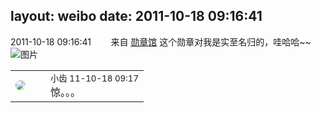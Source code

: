 layout: weibo
date: 2011-10-18 09:16:41
---
<meta name="referrer" content="no-referrer" />

2011-10-18 09:16:41  &nbsp;&nbsp;&nbsp;&nbsp;&nbsp;&nbsp; 来自 <a href="http://app.weibo.com/t/feed/281p6J" rel="nofollow">勋章馆</a>
这个勋章对我是实至名归的，哇哈哈~~ ​​​
![图片](https://ww1.sinaimg.cn/large/62015b43tw1di15k349w9j.jpg)

<table style="width: 100%;">
  <tr>
    <td style="width: 40px;"><img style="border-radius:50%" src="https://tva3.sinaimg.cn/crop.0.0.480.480.50/4d4bc111jw8ejj3t36gwaj20dc0dc769.jpg?KID=imgbed,tva&Expires=1624465819&ssig=puPvSB66BV"></td>
    <td colspan="2"><small>小齿 11-10-18 09:17</small><br/>惊。。。</td>
  </tr>
</table>
